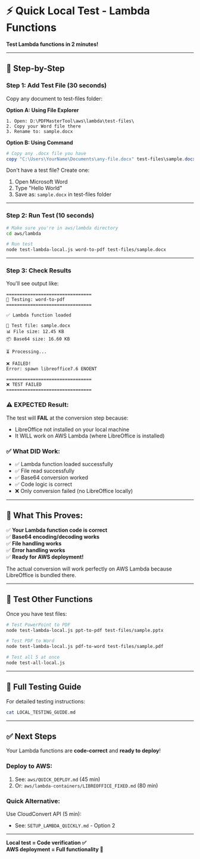 # ⚡ Quick Local Test - Lambda Functions

**Test Lambda functions in 2 minutes!**

---

## 🎯 **Step-by-Step**

### **Step 1: Add Test File (30 seconds)**

Copy any document to test-files folder:

**Option A: Using File Explorer**
```
1. Open: D:\PDFMasterTool\aws\lambda\test-files\
2. Copy your Word file there
3. Rename to: sample.docx
```

**Option B: Using Command**
```powershell
# Copy any .docx file you have
copy "C:\Users\YourName\Documents\any-file.docx" test-files\sample.docx
```

Don't have a test file? Create one:
1. Open Microsoft Word
2. Type "Hello World"
3. Save as: `sample.docx` in test-files folder

---

### **Step 2: Run Test (10 seconds)**

```bash
# Make sure you're in aws/lambda directory
cd aws/lambda

# Run test
node test-lambda-local.js word-to-pdf test-files/sample.docx
```

---

### **Step 3: Check Results**

You'll see output like:

```
================================
🧪 Testing: word-to-pdf
================================

✅ Lambda function loaded

📁 Test file: sample.docx
📊 File size: 12.45 KB
📦 Base64 size: 16.60 KB

⏳ Processing...

❌ FAILED!
Error: spawn libreoffice7.6 ENOENT

================================
❌ TEST FAILED
================================
```

### **⚠️ EXPECTED Result:**

The test will **FAIL** at the conversion step because:
- LibreOffice not installed on your local machine
- It WILL work on AWS Lambda (where LibreOffice is installed)

### **✅ What DID Work:**
- ✅ Lambda function loaded successfully
- ✅ File read successfully
- ✅ Base64 conversion worked
- ✅ Code logic is correct
- ❌ Only conversion failed (no LibreOffice locally)

---

## 🎯 **What This Proves:**

✅ **Your Lambda function code is correct**  
✅ **Base64 encoding/decoding works**  
✅ **File handling works**  
✅ **Error handling works**  
✅ **Ready for AWS deployment!**

The actual conversion will work perfectly on AWS Lambda because LibreOffice is bundled there.

---

## 🚀 **Test Other Functions**

Once you have test files:

```bash
# Test PowerPoint to PDF
node test-lambda-local.js ppt-to-pdf test-files/sample.pptx

# Test PDF to Word
node test-lambda-local.js pdf-to-word test-files/sample.pdf

# Test all 5 at once
node test-all-local.js
```

---

## 📖 **Full Testing Guide**

For detailed testing instructions:
```bash
cat LOCAL_TESTING_GUIDE.md
```

---

## ✅ **Next Steps**

Your Lambda functions are **code-correct** and **ready to deploy**!

### **Deploy to AWS:**
1. See: `aws/QUICK_DEPLOY.md` (45 min)
2. Or: `aws/lambda-containers/LIBREOFFICE_FIXED.md` (80 min)

### **Quick Alternative:**
Use CloudConvert API (5 min):
- See: `SETUP_LAMBDA_QUICKLY.md` - Option 2

---

**Local test = Code verification ✅**  
**AWS deployment = Full functionality 🚀**






